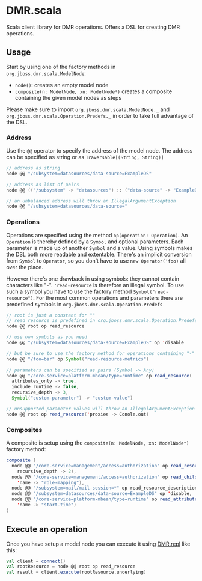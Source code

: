 # DMR.scala

Scala client library for DMR operations. Offers a DSL for creating DMR operations.

## Usage

Start by using one of the factory methods in `org.jboss.dmr.scala.ModelNode`:

- `node()`: creates an empty model node
- `composite(n: ModelNode, xn: ModelNode*)` creates a composite containing the given model nodes as steps

Please make sure to import `org.jboss.dmr.scala.ModelNode._` and `org.jboss.dmr.scala.Operation.Predefs._` in order
to take full advantage of the DSL.

### Address

Use the `@@` operator to specify the address of the model node. The address can be specified as string or as
`Traversable[(String, String)]`

```scala
// address as string
node @@ "/subsystem=datasources/data-source=ExampleDS"

// address as list of pairs
node @@ (("/subsystem" -> "datasources") :: ("data-source" -> "ExampleDS") :: Nil)

// an unbalanced address will throw an IllegalArgumentException
node @@ "/subsystem=datasources/data-source="
```

### Operations

Operations are specified using the method `op(operation: Operation)`. An `Operation` is thereby defined by a
`Symbol` and optional parameters. Each parameter is made up of another `Symbol` and a value. Using symbols
makes the DSL both more readable and extentable. There's an implicit conversion from `Symbol` to `Operator`, so
you don't have to use `new Operator('foo)` all over the place.

However there's one drawback in using symbols: they cannot contain characters like "-". `'read-resource` is therefore
an illegal symbol. To use such a symbol you have to use the factory method `Symbol("read-resource")`. For the most
common operations and parameters there are predefined symbols in `org.jboss.dmr.scala.Operation.Predefs`

```scala
// root is just a constant for ""
// read_resource is predefined in org.jboss.dmr.scala.Operation.Predefs
node @@ root op read_resource

// use own symbols as you need
node @@ "/subsystem=datasources/data-source=ExampleDS" op 'disable

// but be sure to use the factory method for operations containing "-"
node @@ "/foo=bar" op Symbol("read-resource-metrics")

// parameters can be specified as pairs (Symbol -> Any)
node @@ "/core-service=platform-mbean/type=runtime" op read_resource(
  attributes_only -> true,
  include_runtime -> false,
  recursive_depth -> 3,
  Symbol("custom-parameter") -> "custom-value")

// unsupported parameter values will throw an IllegalArgumentException
node @@ root op read_resource('proxies -> Conole.out)
```

### Composites

A composite is setup using the `composite(n: ModelNode, xn: ModelNode*)` factory method:

```scala
composite (
  node @@ "/core-service=management/access=authorization" op read_resource(
    recursive_depth -> 2),
  node @@ "/core-service=management/access=authorization" op read_children_names(
    'name -> "role-mapping"),
  node @@ "/subsystem=mail/mail-session=*" op read_resource_description,
  node @@ "/subsystem=datasources/data-source=ExampleDS" op 'disable,
  node @@ "/core-service=platform-mbean/type=runtime" op read_attribute(
    'name -> "start-time")
)
```

## Execute an operation

Once you have setup a model node you can execute it using [DMR.repl](https://github.com/heiko-braun/dmr-repl) like
this:

```scala
val client = connect()
val rootResource = node @@ root op read_resource
val result = client.execute(rootResource.underlying)
```